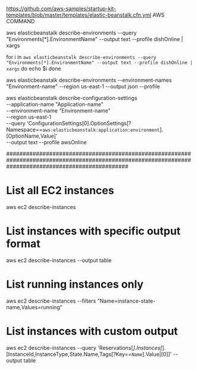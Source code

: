 https://github.com/aws-samples/startup-kit-templates/blob/master/templates/elastic-beanstalk.cfn.yml
AWS COMMAND

aws elasticbeanstalk describe-environments --query "Environments[*].EnvironmentName" --output text --profile dishOnline | xargs

for i in `aws elasticbeanstalk describe-environments --query "Environments[*].EnvironmentName" --output text --profile dishOnline | xargs`
do
echo $i
done

aws elasticbeanstalk describe-environments --environment-names "Environment-name" --region us-east-1 --output json --profile <profile name>

aws elasticbeanstalk describe-configuration-settings \
  --application-name "Application-name" \
  --environment-name "Environment-name" \
  --region us-east-1 \
  --query 'ConfigurationSettings[0].OptionSettings[?Namespace==`aws:elasticbeanstalk:application:environment`].[OptionName,Value]' \
  --output text --profile awsOnline


#####################################################################################################################################################
# List all EC2 instances
aws ec2 describe-instances

# List instances with specific output format
aws ec2 describe-instances --output table

# List running instances only
aws ec2 describe-instances --filters "Name=instance-state-name,Values=running"

# List instances with custom output
aws ec2 describe-instances --query 'Reservations[*].Instances[*].[InstanceId,InstanceType,State.Name,Tags[?Key==`Name`].Value|[0]]' --output table
